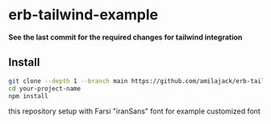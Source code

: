 # erb-tailwind-example

**See the last commit for the required changes for tailwind integration**

## Install

```bash
git clone --depth 1 --branch main https://github.com/amilajack/erb-tailwind-example.git your-project-name
cd your-project-name
npm install
```

this repository setup with Farsi "iranSans" font for example customized font 
